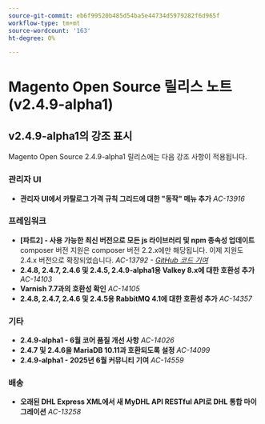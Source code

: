 ```yaml
---
source-git-commit: eb6f99520b485d54ba5e44734d5979282f6d965f
workflow-type: tm+mt
source-wordcount: '163'
ht-degree: 0%

---
```

# Magento Open Source 릴리스 노트(v2.4.9-alpha1)

## v2.4.9-alpha1의 강조 표시

Magento Open Source 2.4.9-alpha1 릴리스에는 다음 강조 사항이 적용됩니다.

### 관리자 UI

* __관리자 UI에서 카탈로그 가격 규칙 그리드에 대한 &quot;동작&quot; 메뉴 추가__
  _AC-13916_

### 프레임워크

* __[파트2] - 사용 가능한 최신 버전으로 모든 js 라이브러리 및 npm 종속성 업데이트__
composer 버전 지원은 composer 버전 2.2.x에만 해당됩니다. 이제 지원도 2.4.x 버전으로 확장되었습니다.
  _AC-13792 - [GitHub 코드 기여](https://github.com/magento/magento2/commit/19844aa0)_
* __2.4.8, 2.4.7, 2.4.6 및 2.4.5, 2.4.9-alpha1용 Valkey 8.x에 대한 호환성 추가__
  _AC-14103_
* __Varnish 7.7과의 호환성 확인__
  _AC-14105_
* __2.4.8, 2.4.7, 2.4.6 및 2.4.5용 RabbitMQ 4.1에 대한 호환성 추가__
  _AC-14357_

### 기타

* __2.4.9-alpha1 - 6월 코어 품질 개선 사항__
  _AC-14026_
* __2.4.7 및 2.4.6을 MariaDB 10.11과 호환되도록 설정__
  _AC-14099_
* __2.4.9-alpha1 - 2025년 6월 커뮤니티 기여__
  _AC-14559_

### 배송

* __오래된 DHL Express XML에서 새 MyDHL API RESTful API로 DHL 통합 마이그레이션__
  _AC-13258_
